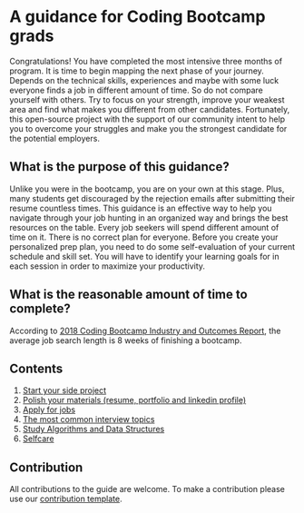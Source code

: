 # A guidance for Coding Bootcamp grads

Congratulations! You have completed the most intensive three months of program. It is time to begin mapping the next phase of your journey. Depends on the technical skills, experiences and maybe with some luck everyone finds a job in different amount of time. So do not compare yourself with others. Try to focus on your strength, improve your weakest area and find what makes you different from other candidates. Fortunately, this open-source project with the support of our community intent to help you to overcome your struggles and make you the strongest candidate for the potential employers. 

## What is the purpose of this guidance? 

Unlike you were in the bootcamp, you are on your own at this stage. Plus, many students get discouraged by the rejection emails after submitting their resume countless times. This guidance is an effective way to help you navigate through your job hunting in an organized way and brings the best resources on the table. Every job seekers will spend different amount of time on it. There is no correct plan for everyone. Before you create your personalized prep plan, you need to do some self-evaluation of your current schedule and skill set. You will have to identify your learning goals for in each session in order to maximize your productivity. 

## What is the reasonable amount of time to complete?

According to [2018 Coding Bootcamp Industry and Outcomes Report](https://www.switchup.org/rankings/coding-bootcamp-survey), the average job search length is 8 weeks of finishing a bootcamp. 

## Contents

1. [Start your side project](./start-project/README.md)
2. [Polish your materials (resume, portfolio and linkedin profile)](#polish)
3. [Apply for jobs](#apply)
4. [The most common interview topics](./interview-topics)
5. [Study Algorithms and Data Structures](#study)
7. [Selfcare](#selfcare)

## Contribution

All contributions to the guide are welcome. To make a contribution please use our [contribution template](#template).
